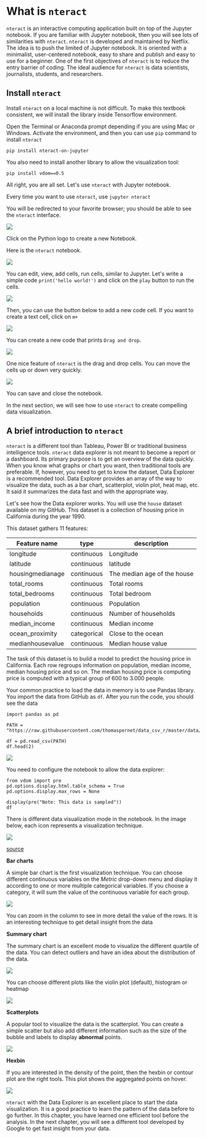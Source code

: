 
# What is `nteract`


`nteract` is an interactive computing application built on top of the
Jupyter notebook. If you are familiar with Jupyter notebook, then you
will see lots of similarities with `nteract`. `nteract` is developed and
maintained by Netflix. The idea is to push the limited of Jupyter
notebook. It is oriented with a minimalist, user-centered notebook, easy
to share and publish and easy to use for a beginner. One of the first
objectives of `nteract` is to reduce the entry barrier of coding. The
ideal audience for `nteract` is data scientists, journalists, students,
and researchers.

## Install `nteract`


Install `nteract` on a local machine is not difficult. To make this
textbook consistent, we will install the library inside Tensorflow
environment.

Open the Terminal or Anaconda prompt depending if you are using Mac or
Windows. Activate the environment, and then you can use `pip` command to
install `nteract`

    pip install nteract-on-jupyter

You also need to install another library to allow the visualization
tool:

    pip install vdom==0.5

All right, you are all set. Let's use `nteract` with Jupyter notebook.

Every time you want to use `nteract`, use `jupyter nteract`

You will be redirected to your favorite browser; you should be able to
see the `nteract` interface.

![](https://github.com/thomaspernet/Tensorflow/blob/master/tensorflow/9_What_is_nteract_files/image001.png)

Click on the Python logo to create a new Notebook.

Here is the `nteract` notebook.

![](https://github.com/thomaspernet/Tensorflow/blob/master/tensorflow/9_What_is_nteract_files/image002.png)

You can edit, view, add cells, run cells, similar to Jupyter. Let's
write a simple code `print('hello world!')` and click on the `play`
button to run the cells.

![](https://github.com/thomaspernet/Tensorflow/blob/master/tensorflow/9_What_is_nteract_files/image003.png)

Then, you can use the button below to add a new code cell. If you want
to create a text cell, click on `m+`

![](https://github.com/thomaspernet/Tensorflow/blob/master/tensorflow/9_What_is_nteract_files/image004.png)

You can create a new code that prints `Drag and drop`.

![](https://github.com/thomaspernet/Tensorflow/blob/master/tensorflow/9_What_is_nteract_files/image005.png)

One nice feature of `nteract` is the drag and drop cells. You can move
the cells up or down very quickly.

![](https://media.giphy.com/media/31ZnAfIJRbd1rsP5Zm/giphy.gif)

You can save and close the notebook.

In the next section, we will see how to use `nteract` to create
compelling data visualization.

## A brief introduction to `nteract`


`nteract` is a different tool than Tableau, Power BI or traditional
business intelligence tools. `nteract` data explorer is not meant to
become a report or a dashboard. Its primary purpose is to get an
overview of the data quickly. When you know what graphs or chart you
want, then traditional tools are preferable. If, however, you need to
get to know the dataset, Data Explorer is a recommended tool. Data
Explorer provides an array of the way to visualize the data, such as a
bar chart, scatterplot, violin plot, heat map, etc. It said it
summarizes the data fast and with the appropriate way.

Let's see how the Data explorer works. You will use the `house` dataset
available on my GitHub. This dataset is a collection of housing price in
California during the year 1990.

This dataset gathers 11 features:

| Feature name     | type        | description                 |
|------------------|-------------|-----------------------------|
| longitude        | continuous  | Longitude                   |
| latitude         | continuous  | latitude                    |
| housingmedianage | continuous  | The median age of the house |
| total_rooms      | continuous  | Total rooms                 |
| total_bedrooms   | continuous  | Total bedroom               |
| population       | continuous  | Population                  |
| households       | continuous  | Number of households        |
| median_income    | continuous  | Median income               |
| ocean_proximity  | categorical | Close to the ocean          |
| medianhousevalue | continuous  | Median house value          |

The task of this dataset is to build a model to predict the housing
price in California. Each row regroups information on population, median
income, median housing price and so on. The median housing price is
computing price is computed with a typical group of 600 to 3.000 people.

Your common practice to load the data in memory is to use Pandas
library. You import the data from GitHub as `df`. After you run the
code, you should see the data

    import pandas as pd
    
    PATH = "https://raw.githubusercontent.com/thomaspernet/data_csv_r/master/data/house_train.csv"
    
    df = pd.read_csv(PATH)
    df.head(2)

![](https://github.com/thomaspernet/Tensorflow/blob/master/tensorflow/9_What_is_nteract_files/image006.png)

You need to configure the notebook to allow the data explorer:



    from vdom import pre
    pd.options.display.html.table_schema = True
    pd.options.display.max_rows = None
    
    display(pre("Note: This data is sampled"))
    df

There is different data visualization mode in the notebook. In the image
below, each icon represents a visualization technique.

![](https://github.com/thomaspernet/Tensorflow/blob/master/tensorflow/9_What_is_nteract_files/image007.png)

[source](https://blog.nteract.io/designing-the-nteract-data-explorer-f4476d53f897?gi=688ff22fcc27)

**Bar charts**

A simple bar chart is the first visualization technique. You can choose
different continuous variables on the *Metric* drop-down menu and
display it according to one or more multiple categorical variables. If
you choose a category, it will sum the value of the continuous variable
for each group.

![](https://github.com/thomaspernet/Tensorflow/blob/master/tensorflow/9_What_is_nteract_files/image008.png)

You can zoom in the column to see in more detail the value of the rows.
It is an interesting technique to get detail insight from the data

**Summary chart**

The summary chart is an excellent mode to visualize the different
quartile of the data. You can detect outliers and have an idea about the
distribution of the data.

![](https://github.com/thomaspernet/Tensorflow/blob/master/tensorflow/9_What_is_nteract_files/image009.png)

You can choose different plots like the violin plot (default), histogram
or heatmap

![](https://github.com/thomaspernet/Tensorflow/blob/master/tensorflow/9_What_is_nteract_files/image010.png)

**Scatterplots**

A popular tool to visualize the data is the scatterplot. You can create
a simple scatter but also add different information such as the size of
the bubble and labels to display **abnormal** points.

![](https://github.com/thomaspernet/Tensorflow/blob/master/tensorflow/9_What_is_nteract_files/image011.png)

**Hexbin**

If you are interested in the density of the point, then the hexbin or
contour plot are the right tools. This plot shows the aggregated points
on hover.

![](https://github.com/thomaspernet/Tensorflow/blob/master/tensorflow/9_What_is_nteract_files/image012.png)

`nteract` with the Data Explorer is an excellent place to start the data
visualization. It is a good practice to learn the pattern of the data
before to go further. In this chapter, you have learned one efficient
tool before the analysis. In the next chapter, you will see a different
tool developed by Google to get fast insight from your data.
